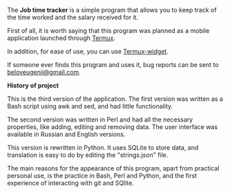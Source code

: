The **Job time tracker** is a simple program that allows you to keep track of the time worked and the salary received for it.  

First of all, it is worth saying that this program was planned as a mobile application launched through [Termux]( https://github.com/termux ).  

In addition, for ease of use, you can use [Termux-widget](https://github.com/termux/termux-widget).  

If someone ever finds this program and uses it, bug reports can be sent to beloveugenii@gmail.com.  

**History of project**  

This is the third version of the application. The first version was written as a Bash script using awk and sed, and had little functionality. 

The second version was written in Perl and had all the necessary properties, like adding, editing and removing data. The user interface was available in Russian and English versions.

This version is rewritten in Python. It uses SQLite to store data, and translation is easy to do by editing the "strings.json" file.

The main reasons for the appearance of this program, apart from practical personal use, is the practice in Bash, Perl and Python, and the first experience of interacting with git and SQlite.



